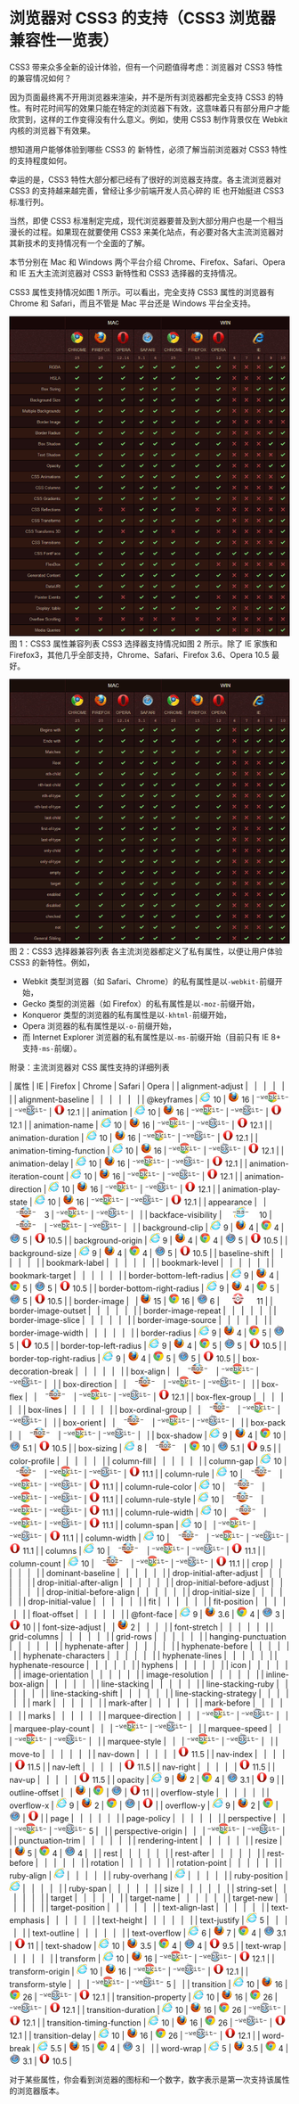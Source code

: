 # 浏览器对 CSS3 的支持（CSS3 浏览器兼容性一览表）

CSS3 带来众多全新的设计体验，但有一个问题值得考虑：浏览器对 CSS3 特性的兼容情况如何？

因为页面最终离不开用浏览器来渲染，并不是所有浏览器都完全支持 CSS3 的特性。有时花时间写的效果只能在特定的浏览器下有效，这意味着只有部分用户才能欣赏到，这样的工作变得没有什么意义。例如，使用 CSS3 制作背景仅在 Webkit 内核的浏览器下有效果。

想知道用户能够体验到哪些 CSS3 的 新特性，必须了解当前浏览器对 CSS3 特性的支持程度如何。

幸运的是，CSS3 特性大部分都已经有了很好的浏览器支持度。各主流浏览器对 CSS3 的支持越来越完善，曾经让多少前端开发人员心碎的 IE 也开始挺进 CSS3 标准行列。

当然，即使 CSS3 标准制定完成，现代浏览器要普及到大部分用户也是一个相当漫长的过程。如果现在就要使用 CSS3 来美化站点，有必要对各大主流浏览器对其新技术的支持情况有一个全面的了解。

本节分别在 Mac 和 Windows 两个平台介绍 Chrome、Firefox、Safari、Opera 和 IE 五大主流浏览器对 CSS3 新特性和 CSS3 选择器的支持情况。

CSS3 属性支持情况如图 1 所示。可以看出，完全支持 CSS3 属性的浏览器有 Chrome 和 Safari，而且不管是 Mac 平台还是 Windows 平台全支持。

![主流浏览器对 CSS3 属性的支持列表](img/a56957941d4b7afb4411bad8b30d327e.jpg)
图 1：CSS3 属性兼容列表
CSS3 选择器支持情况如图 2 所示。除了 IE 家族和 Firefox3，其他几乎全部支持，Chrome、Safari、Firefox 3.6、Opera 10.5 最好。

![主流浏览器对 CSS3 选择器的支持列表](img/9eb1f193229ea584712270feb9840954.jpg)
图 2：CSS3 选择器兼容列表
各主流浏览器都定义了私有属性，以便让用户体验 CSS3 的新特性。例如，

*   Webkit 类型浏览器（如 Safari、Chrome）的私有属性是以`-webkit-`前缀开始，
*   Gecko 类型的浏览器（如 Firefox）的私有属性是以`-moz-`前缀开始，
*   Konqueror 类型的浏览器的私有属性是以`-khtml-`前缀开始，
*   Opera 浏览器的私有属性是以`-o-`前缀开始，
*   而 Internet Explorer 浏览器的私有属性是以`-ms-`前缀开始（目前只有 IE 8+ 支持`-ms-`前缀）。

附录：主流浏览器对 CSS 属性支持的详细列表

| 属性 | IE | Firefox | Chrome | Safari | Opera |
| alignment-adjust |   |   |   |   |   |
| alignment-baseline |   |   |   |   |   |
| @keyframes | ![](img/31fd11b1f16cca3416f8ab0dcddb971f.jpg) 10 | ![](img/1df69d099b4a92cb3be30cae6f3d86ec.jpg) 16 | ![](img/a37b6d985ee69eb638b0f57614f8ce37.jpg) | ![](img/245d497c109431dec529611d55b87914.jpg) | ![](img/d7600f3f0720a9c5190806a3fb592be2.jpg) 12.1 |
| animation | ![](img/31fd11b1f16cca3416f8ab0dcddb971f.jpg) 10 | ![](img/1df69d099b4a92cb3be30cae6f3d86ec.jpg) 16 | ![](img/a37b6d985ee69eb638b0f57614f8ce37.jpg) | ![](img/245d497c109431dec529611d55b87914.jpg) | ![](img/d7600f3f0720a9c5190806a3fb592be2.jpg) 12.1 |
| animation-name | ![](img/31fd11b1f16cca3416f8ab0dcddb971f.jpg) 10 | ![](img/1df69d099b4a92cb3be30cae6f3d86ec.jpg) 16 | ![](img/a37b6d985ee69eb638b0f57614f8ce37.jpg) | ![](img/245d497c109431dec529611d55b87914.jpg) | ![](img/d7600f3f0720a9c5190806a3fb592be2.jpg) 12.1 |
| animation-duration | ![](img/31fd11b1f16cca3416f8ab0dcddb971f.jpg) 10 | ![](img/1df69d099b4a92cb3be30cae6f3d86ec.jpg) 16 | ![](img/a37b6d985ee69eb638b0f57614f8ce37.jpg) | ![](img/245d497c109431dec529611d55b87914.jpg) | ![](img/d7600f3f0720a9c5190806a3fb592be2.jpg) 12.1 |
| animation-timing-function | ![](img/31fd11b1f16cca3416f8ab0dcddb971f.jpg) 10 | ![](img/1df69d099b4a92cb3be30cae6f3d86ec.jpg) 16 | ![](img/a37b6d985ee69eb638b0f57614f8ce37.jpg) | ![](img/245d497c109431dec529611d55b87914.jpg) | ![](img/d7600f3f0720a9c5190806a3fb592be2.jpg) 12.1 |
| animation-delay | ![](img/31fd11b1f16cca3416f8ab0dcddb971f.jpg) 10 | ![](img/1df69d099b4a92cb3be30cae6f3d86ec.jpg) 16 | ![](img/a37b6d985ee69eb638b0f57614f8ce37.jpg) | ![](img/245d497c109431dec529611d55b87914.jpg) | ![](img/d7600f3f0720a9c5190806a3fb592be2.jpg) 12.1 |
| animation-iteration-count | ![](img/31fd11b1f16cca3416f8ab0dcddb971f.jpg) 10 | ![](img/1df69d099b4a92cb3be30cae6f3d86ec.jpg) 16 | ![](img/a37b6d985ee69eb638b0f57614f8ce37.jpg) | ![](img/245d497c109431dec529611d55b87914.jpg) | ![](img/d7600f3f0720a9c5190806a3fb592be2.jpg) 12.1 |
| animation-direction | ![](img/31fd11b1f16cca3416f8ab0dcddb971f.jpg) 10 | ![](img/1df69d099b4a92cb3be30cae6f3d86ec.jpg) 16 | ![](img/a37b6d985ee69eb638b0f57614f8ce37.jpg) | ![](img/245d497c109431dec529611d55b87914.jpg) | ![](img/d7600f3f0720a9c5190806a3fb592be2.jpg) 12.1 |
| animation-play-state | ![](img/31fd11b1f16cca3416f8ab0dcddb971f.jpg) 10 | ![](img/1df69d099b4a92cb3be30cae6f3d86ec.jpg) 16 | ![](img/a37b6d985ee69eb638b0f57614f8ce37.jpg) | ![](img/245d497c109431dec529611d55b87914.jpg) | ![](img/d7600f3f0720a9c5190806a3fb592be2.jpg) 12.1 |
| appearance |   | ![](img/863d2246f070499476b70ea995ea9b01.jpg) 3 | ![](img/a37b6d985ee69eb638b0f57614f8ce37.jpg) | ![](img/245d497c109431dec529611d55b87914.jpg) |   |
| backface-visibility | ![](img/9869a06f43feeedb2514387e050a1262.jpg) 10 | ![](img/863d2246f070499476b70ea995ea9b01.jpg) | ![](img/a37b6d985ee69eb638b0f57614f8ce37.jpg) | ![](img/245d497c109431dec529611d55b87914.jpg) |   |
| background-clip | ![](img/31fd11b1f16cca3416f8ab0dcddb971f.jpg) 9 | ![](img/1df69d099b4a92cb3be30cae6f3d86ec.jpg) 4 | ![](img/725f1439824ef3f034dcffb8187d89fd.jpg) 4 | ![](img/80b1451e63a2baefb628d3117321cb4b.jpg) 5 | ![](img/d7600f3f0720a9c5190806a3fb592be2.jpg) 10.5 |
| background-origin | ![](img/31fd11b1f16cca3416f8ab0dcddb971f.jpg) 9 | ![](img/1df69d099b4a92cb3be30cae6f3d86ec.jpg) 4 | ![](img/725f1439824ef3f034dcffb8187d89fd.jpg) 4 | ![](img/80b1451e63a2baefb628d3117321cb4b.jpg) 5 | ![](img/d7600f3f0720a9c5190806a3fb592be2.jpg) 10.5 |
| background-size | ![](img/31fd11b1f16cca3416f8ab0dcddb971f.jpg) 9 | ![](img/1df69d099b4a92cb3be30cae6f3d86ec.jpg) 4 | ![](img/725f1439824ef3f034dcffb8187d89fd.jpg) 4 | ![](img/80b1451e63a2baefb628d3117321cb4b.jpg) 5 | ![](img/d7600f3f0720a9c5190806a3fb592be2.jpg) 10.5 |
| baseline-shift |   |   |   |   |   |
| bookmark-label |   |   |   |   |   |
| bookmark-level |   |   |   |   |   |
| bookmark-target |   |   |   |   |   |
| border-bottom-left-radius | ![](img/31fd11b1f16cca3416f8ab0dcddb971f.jpg) 9 | ![](img/1df69d099b4a92cb3be30cae6f3d86ec.jpg) 4 | ![](img/725f1439824ef3f034dcffb8187d89fd.jpg) 5 | ![](img/80b1451e63a2baefb628d3117321cb4b.jpg) 5 | ![](img/d7600f3f0720a9c5190806a3fb592be2.jpg) 10.5 |
| border-bottom-right-radius | ![](img/31fd11b1f16cca3416f8ab0dcddb971f.jpg) 9 | ![](img/1df69d099b4a92cb3be30cae6f3d86ec.jpg) 4 | ![](img/725f1439824ef3f034dcffb8187d89fd.jpg) 5 | ![](img/80b1451e63a2baefb628d3117321cb4b.jpg) 5 | ![](img/d7600f3f0720a9c5190806a3fb592be2.jpg) 10.5 |
| border-image |   | ![](img/1df69d099b4a92cb3be30cae6f3d86ec.jpg) 15 | ![](img/725f1439824ef3f034dcffb8187d89fd.jpg) 16 | ![](img/80b1451e63a2baefb628d3117321cb4b.jpg) 6 | ![](img/4af0f3471c520a7c3111c7aa09578a30.jpg) 11 |
| border-image-outset |   |   |   |   |   |
| border-image-repeat |   |   |   |   |   |
| border-image-slice |   |   |   |   |   |
| border-image-source |   |   |   |   |   |
| border-image-width |   |   |   |   |   |
| border-radius | ![](img/31fd11b1f16cca3416f8ab0dcddb971f.jpg) 9 | ![](img/1df69d099b4a92cb3be30cae6f3d86ec.jpg) 4 | ![](img/725f1439824ef3f034dcffb8187d89fd.jpg) 5 | ![](img/80b1451e63a2baefb628d3117321cb4b.jpg) 5 | ![](img/d7600f3f0720a9c5190806a3fb592be2.jpg) 10.5 |
| border-top-left-radius | ![](img/31fd11b1f16cca3416f8ab0dcddb971f.jpg) 9 | ![](img/1df69d099b4a92cb3be30cae6f3d86ec.jpg) 4 | ![](img/725f1439824ef3f034dcffb8187d89fd.jpg) 5 | ![](img/80b1451e63a2baefb628d3117321cb4b.jpg) 5 | ![](img/d7600f3f0720a9c5190806a3fb592be2.jpg) 10.5 |
| border-top-right-radius | ![](img/31fd11b1f16cca3416f8ab0dcddb971f.jpg) 9 | ![](img/1df69d099b4a92cb3be30cae6f3d86ec.jpg) 4 | ![](img/725f1439824ef3f034dcffb8187d89fd.jpg) 5 | ![](img/80b1451e63a2baefb628d3117321cb4b.jpg) 5 | ![](img/d7600f3f0720a9c5190806a3fb592be2.jpg) 10.5 |
| box-decoration-break |   |   |   |   |   |
| box-align |   | ![](img/863d2246f070499476b70ea995ea9b01.jpg) | ![](img/a37b6d985ee69eb638b0f57614f8ce37.jpg) | ![](img/245d497c109431dec529611d55b87914.jpg) |   |
| box-direction |   | ![](img/863d2246f070499476b70ea995ea9b01.jpg) | ![](img/a37b6d985ee69eb638b0f57614f8ce37.jpg) | ![](img/245d497c109431dec529611d55b87914.jpg) |   |
| box-flex |   | ![](img/863d2246f070499476b70ea995ea9b01.jpg) | ![](img/a37b6d985ee69eb638b0f57614f8ce37.jpg) | ![](img/245d497c109431dec529611d55b87914.jpg) | ![](img/d7600f3f0720a9c5190806a3fb592be2.jpg) 12.1 |
| box-flex-group |   |   |   |   |   |
| box-lines |   |   |   |   |   |
| box-ordinal-group |   | ![](img/863d2246f070499476b70ea995ea9b01.jpg) | ![](img/a37b6d985ee69eb638b0f57614f8ce37.jpg) | ![](img/245d497c109431dec529611d55b87914.jpg) |   |
| box-orient |   | ![](img/863d2246f070499476b70ea995ea9b01.jpg) | ![](img/a37b6d985ee69eb638b0f57614f8ce37.jpg) | ![](img/245d497c109431dec529611d55b87914.jpg) |   |
| box-pack |   | ![](img/863d2246f070499476b70ea995ea9b01.jpg) | ![](img/a37b6d985ee69eb638b0f57614f8ce37.jpg) | ![](img/245d497c109431dec529611d55b87914.jpg) |   |
| box-shadow | ![](img/31fd11b1f16cca3416f8ab0dcddb971f.jpg) 9 | ![](img/1df69d099b4a92cb3be30cae6f3d86ec.jpg) 4 | ![](img/725f1439824ef3f034dcffb8187d89fd.jpg) 10 | ![](img/80b1451e63a2baefb628d3117321cb4b.jpg) 5.1 | ![](img/d7600f3f0720a9c5190806a3fb592be2.jpg) 10.5 |
| box-sizing | ![](img/31fd11b1f16cca3416f8ab0dcddb971f.jpg) 8 | ![](img/863d2246f070499476b70ea995ea9b01.jpg) | ![](img/725f1439824ef3f034dcffb8187d89fd.jpg) 10 | ![](img/80b1451e63a2baefb628d3117321cb4b.jpg) 5.1 | ![](img/d7600f3f0720a9c5190806a3fb592be2.jpg) 9.5 |
| color-profile |   |   |   |   |   |
| column-fill |   |   |   |   |   |
| column-gap | ![](img/31fd11b1f16cca3416f8ab0dcddb971f.jpg) 10 | ![](img/863d2246f070499476b70ea995ea9b01.jpg) | ![](img/a37b6d985ee69eb638b0f57614f8ce37.jpg) | ![](img/245d497c109431dec529611d55b87914.jpg) | ![](img/d7600f3f0720a9c5190806a3fb592be2.jpg) 11.1 |
| column-rule | ![](img/31fd11b1f16cca3416f8ab0dcddb971f.jpg) 10 | ![](img/863d2246f070499476b70ea995ea9b01.jpg) | ![](img/a37b6d985ee69eb638b0f57614f8ce37.jpg) | ![](img/245d497c109431dec529611d55b87914.jpg) | ![](img/d7600f3f0720a9c5190806a3fb592be2.jpg) 11.1 |
| column-rule-color | ![](img/31fd11b1f16cca3416f8ab0dcddb971f.jpg) 10 | ![](img/863d2246f070499476b70ea995ea9b01.jpg) | ![](img/a37b6d985ee69eb638b0f57614f8ce37.jpg) | ![](img/245d497c109431dec529611d55b87914.jpg) | ![](img/d7600f3f0720a9c5190806a3fb592be2.jpg) 11.1 |
| column-rule-style | ![](img/31fd11b1f16cca3416f8ab0dcddb971f.jpg) 10 | ![](img/863d2246f070499476b70ea995ea9b01.jpg) | ![](img/a37b6d985ee69eb638b0f57614f8ce37.jpg) | ![](img/245d497c109431dec529611d55b87914.jpg) | ![](img/d7600f3f0720a9c5190806a3fb592be2.jpg) 11.1 |
| column-rule-width | ![](img/31fd11b1f16cca3416f8ab0dcddb971f.jpg) 10 | ![](img/863d2246f070499476b70ea995ea9b01.jpg) | ![](img/a37b6d985ee69eb638b0f57614f8ce37.jpg) | ![](img/245d497c109431dec529611d55b87914.jpg) | ![](img/d7600f3f0720a9c5190806a3fb592be2.jpg) 11.1 |
| column-span | ![](img/31fd11b1f16cca3416f8ab0dcddb971f.jpg) 10 |   | ![](img/a37b6d985ee69eb638b0f57614f8ce37.jpg) | ![](img/245d497c109431dec529611d55b87914.jpg) | ![](img/d7600f3f0720a9c5190806a3fb592be2.jpg) 11.1 |
| column-width | ![](img/31fd11b1f16cca3416f8ab0dcddb971f.jpg) 10 | ![](img/863d2246f070499476b70ea995ea9b01.jpg) | ![](img/a37b6d985ee69eb638b0f57614f8ce37.jpg) | ![](img/245d497c109431dec529611d55b87914.jpg) | ![](img/d7600f3f0720a9c5190806a3fb592be2.jpg) 11.1 |
| columns | ![](img/31fd11b1f16cca3416f8ab0dcddb971f.jpg) 10 | ![](img/863d2246f070499476b70ea995ea9b01.jpg) | ![](img/a37b6d985ee69eb638b0f57614f8ce37.jpg) | ![](img/245d497c109431dec529611d55b87914.jpg) | ![](img/d7600f3f0720a9c5190806a3fb592be2.jpg) 11.1 |
| column-count | ![](img/31fd11b1f16cca3416f8ab0dcddb971f.jpg) 10 | ![](img/863d2246f070499476b70ea995ea9b01.jpg) | ![](img/a37b6d985ee69eb638b0f57614f8ce37.jpg) | ![](img/245d497c109431dec529611d55b87914.jpg) | ![](img/d7600f3f0720a9c5190806a3fb592be2.jpg) 11.1 |
| crop |   |   |   |   |   |
| dominant-baseline |   |   |   |   |   |
| drop-initial-after-adjust |   |   |   |   |   |
| drop-initial-after-align |   |   |   |   |   |
| drop-initial-before-adjust |   |   |   |   |   |
| drop-initial-before-align |   |   |   |   |   |
| drop-initial-size |   |   |   |   |   |
| drop-initial-value |   |   |   |   |   |
| fit |   |   |   |   |   |
| fit-position |   |   |   |   |   |
| float-offset |   |   |   |   |   |
| @font-face | ![](img/31fd11b1f16cca3416f8ab0dcddb971f.jpg) 9 | ![](img/1df69d099b4a92cb3be30cae6f3d86ec.jpg) 3.6 | ![](img/725f1439824ef3f034dcffb8187d89fd.jpg) 4 | ![](img/80b1451e63a2baefb628d3117321cb4b.jpg) 3 | ![](img/d7600f3f0720a9c5190806a3fb592be2.jpg) 10 |
| font-size-adjust |   | ![](img/1df69d099b4a92cb3be30cae6f3d86ec.jpg) 2 |   |   |   |
| font-stretch |   |   |   |   |   |
| grid-columns |   |   |   |   |   |
| grid-rows |   |   |   |   |   |
| hanging-punctuation |   |   |   |   |   |
| hyphenate-after |   |   |   |   |   |
| hyphenate-before |   |   |   |   |   |
| hyphenate-characters |   |   |   |   |   |
| hyphenate-lines |   |   |   |   |   |
| hyphenate-resource |   |   |   |   |   |
| hyphens |   |   |   |   |   |
| icon |   |   |   |   |   |
| image-orientation |   |   |   |   |   |
| image-resolution |   |   |   |   |   |
| inline-box-align |   |   |   |   |   |
| line-stacking |   |   |   |   |   |
| line-stacking-ruby |   |   |   |   |   |
| line-stacking-shift |   |   |   |   |   |
| line-stacking-strategy |   |   |   |   |   |
| mark |   |   |   |   |   |
| mark-after |   |   |   |   |   |
| mark-before |   |   |   |   |   |
| marks |   |   |   |   |   |
| marquee-direction |   |   | ![](img/a37b6d985ee69eb638b0f57614f8ce37.jpg) | ![](img/245d497c109431dec529611d55b87914.jpg) |   |
| marquee-play-count |   |   | ![](img/a37b6d985ee69eb638b0f57614f8ce37.jpg) | ![](img/245d497c109431dec529611d55b87914.jpg) |   |
| marquee-speed |   |   | ![](img/a37b6d985ee69eb638b0f57614f8ce37.jpg) | ![](img/245d497c109431dec529611d55b87914.jpg) |   |
| marquee-style |   |   | ![](img/a37b6d985ee69eb638b0f57614f8ce37.jpg) | ![](img/245d497c109431dec529611d55b87914.jpg) |   |
| move-to |   |   |   |   |   |
| nav-down |   |   |   |   | ![](img/d7600f3f0720a9c5190806a3fb592be2.jpg) 11.5 |
| nav-index |   |   |   |   | ![](img/d7600f3f0720a9c5190806a3fb592be2.jpg) 11.5 |
| nav-left |   |   |   |   | ![](img/d7600f3f0720a9c5190806a3fb592be2.jpg) 11.5 |
| nav-right |   |   |   |   | ![](img/d7600f3f0720a9c5190806a3fb592be2.jpg) 11.5 |
| nav-up |   |   |   |   | ![](img/d7600f3f0720a9c5190806a3fb592be2.jpg) 11.5 |
| opacity | ![](img/31fd11b1f16cca3416f8ab0dcddb971f.jpg) 9 | ![](img/1df69d099b4a92cb3be30cae6f3d86ec.jpg) 2 | ![](img/725f1439824ef3f034dcffb8187d89fd.jpg) 4 | ![](img/80b1451e63a2baefb628d3117321cb4b.jpg) 3.1 | ![](img/d7600f3f0720a9c5190806a3fb592be2.jpg) 9 |
| outline-offset |   | ![](img/1df69d099b4a92cb3be30cae6f3d86ec.jpg) | ![](img/725f1439824ef3f034dcffb8187d89fd.jpg) | ![](img/80b1451e63a2baefb628d3117321cb4b.jpg) | ![](img/d7600f3f0720a9c5190806a3fb592be2.jpg) 11 |
| overflow-style |   |   |   |   |   |
| overflow-x | ![](img/31fd11b1f16cca3416f8ab0dcddb971f.jpg) 9 | ![](img/1df69d099b4a92cb3be30cae6f3d86ec.jpg) 2 | ![](img/725f1439824ef3f034dcffb8187d89fd.jpg) | ![](img/80b1451e63a2baefb628d3117321cb4b.jpg) | ![](img/d7600f3f0720a9c5190806a3fb592be2.jpg) |
| overflow-y | ![](img/31fd11b1f16cca3416f8ab0dcddb971f.jpg) 9 | ![](img/1df69d099b4a92cb3be30cae6f3d86ec.jpg) 2 | ![](img/725f1439824ef3f034dcffb8187d89fd.jpg) | ![](img/80b1451e63a2baefb628d3117321cb4b.jpg) | ![](img/d7600f3f0720a9c5190806a3fb592be2.jpg) |
| page |   |   |   |   |   |
| page-policy |   |   |   |   |   |
| perspective |   |   | ![](img/a37b6d985ee69eb638b0f57614f8ce37.jpg) | ![](img/245d497c109431dec529611d55b87914.jpg) 5 |   |
| perspective-origin |   |   | ![](img/a37b6d985ee69eb638b0f57614f8ce37.jpg) | ![](img/245d497c109431dec529611d55b87914.jpg) |   |
| punctuation-trim |   |   |   |   |   |
| rendering-intent |   |   |   |   |   |
| resize |   | ![](img/1df69d099b4a92cb3be30cae6f3d86ec.jpg) 5 | ![](img/725f1439824ef3f034dcffb8187d89fd.jpg) 4 | ![](img/80b1451e63a2baefb628d3117321cb4b.jpg) 4 |   |
| rest |   |   |   |   |   |
| rest-after |   |   |   |   |   |
| rest-before |   |   |   |   |   |
| rotation |   |   |   |   |   |
| rotation-point |   |   |   |   |   |
| ruby-align | ![](img/31fd11b1f16cca3416f8ab0dcddb971f.jpg) |   |   |   |   |
| ruby-overhang | ![](img/31fd11b1f16cca3416f8ab0dcddb971f.jpg) |   |   |   |   |
| ruby-position | ![](img/31fd11b1f16cca3416f8ab0dcddb971f.jpg) |   |   |   |   |
| ruby-span |   |   |   |   |   |
| size |   |   |   |   |   |
| string-set |   |   |   |   |   |
| target |   |   |   |   |   |
| target-name |   |   |   |   |   |
| target-new |   |   |   |   |   |
| target-position |   |   |   |   |   |
| text-align-last |   |   |   |   |   |
| text-emphasis |   |   |   |   |   |
| text-height |   |   |   |   |   |
| text-justify | ![](img/31fd11b1f16cca3416f8ab0dcddb971f.jpg) 5 |   |   |   |   |
| text-outline |   |   |   |   |   |
| text-overflow | ![](img/31fd11b1f16cca3416f8ab0dcddb971f.jpg) 6 | ![](img/1df69d099b4a92cb3be30cae6f3d86ec.jpg) 7 | ![](img/725f1439824ef3f034dcffb8187d89fd.jpg) 4 | ![](img/80b1451e63a2baefb628d3117321cb4b.jpg) 3.1 | ![](img/d7600f3f0720a9c5190806a3fb592be2.jpg) 11 |
| text-shadow | ![](img/31fd11b1f16cca3416f8ab0dcddb971f.jpg) 10 | ![](img/1df69d099b4a92cb3be30cae6f3d86ec.jpg) 3.5 | ![](img/725f1439824ef3f034dcffb8187d89fd.jpg) 4 | ![](img/80b1451e63a2baefb628d3117321cb4b.jpg) 4 | ![](img/d7600f3f0720a9c5190806a3fb592be2.jpg) 9.5 |
| text-wrap |   |   |   |   |   |
| transform | ![](img/31fd11b1f16cca3416f8ab0dcddb971f.jpg) 10 | ![](img/1df69d099b4a92cb3be30cae6f3d86ec.jpg) 16 | ![](img/a37b6d985ee69eb638b0f57614f8ce37.jpg) | ![](img/245d497c109431dec529611d55b87914.jpg) | ![](img/d7600f3f0720a9c5190806a3fb592be2.jpg) 12.1 |
| transform-origin | ![](img/31fd11b1f16cca3416f8ab0dcddb971f.jpg) 10 | ![](img/1df69d099b4a92cb3be30cae6f3d86ec.jpg) 16 | ![](img/a37b6d985ee69eb638b0f57614f8ce37.jpg) | ![](img/245d497c109431dec529611d55b87914.jpg) | ![](img/d7600f3f0720a9c5190806a3fb592be2.jpg) 12.1 |
| transform-style |   |   | ![](img/a37b6d985ee69eb638b0f57614f8ce37.jpg) | ![](img/245d497c109431dec529611d55b87914.jpg) 5 |   |
| transition | ![](img/31fd11b1f16cca3416f8ab0dcddb971f.jpg) 10 | ![](img/1df69d099b4a92cb3be30cae6f3d86ec.jpg) 16 | ![](img/725f1439824ef3f034dcffb8187d89fd.jpg) 26 | ![](img/245d497c109431dec529611d55b87914.jpg) | ![](img/d7600f3f0720a9c5190806a3fb592be2.jpg) 12.1 |
| transition-property | ![](img/31fd11b1f16cca3416f8ab0dcddb971f.jpg) 10 | ![](img/1df69d099b4a92cb3be30cae6f3d86ec.jpg) 16 | ![](img/725f1439824ef3f034dcffb8187d89fd.jpg) 26 | ![](img/245d497c109431dec529611d55b87914.jpg) | ![](img/d7600f3f0720a9c5190806a3fb592be2.jpg) 12.1 |
| transition-duration | ![](img/31fd11b1f16cca3416f8ab0dcddb971f.jpg) 10 | ![](img/1df69d099b4a92cb3be30cae6f3d86ec.jpg) 16 | ![](img/725f1439824ef3f034dcffb8187d89fd.jpg) 26 | ![](img/245d497c109431dec529611d55b87914.jpg) | ![](img/d7600f3f0720a9c5190806a3fb592be2.jpg) 12.1 |
| transition-timing-function | ![](img/31fd11b1f16cca3416f8ab0dcddb971f.jpg) 10 | ![](img/1df69d099b4a92cb3be30cae6f3d86ec.jpg) 16 | ![](img/725f1439824ef3f034dcffb8187d89fd.jpg) 26 | ![](img/245d497c109431dec529611d55b87914.jpg) | ![](img/d7600f3f0720a9c5190806a3fb592be2.jpg) 12.1 |
| transition-delay | ![](img/31fd11b1f16cca3416f8ab0dcddb971f.jpg) 10 | ![](img/1df69d099b4a92cb3be30cae6f3d86ec.jpg) 16 | ![](img/725f1439824ef3f034dcffb8187d89fd.jpg) 26 | ![](img/245d497c109431dec529611d55b87914.jpg) | ![](img/d7600f3f0720a9c5190806a3fb592be2.jpg) 12.1 |
| word-break | ![](img/31fd11b1f16cca3416f8ab0dcddb971f.jpg) 5.5 | ![](img/1df69d099b4a92cb3be30cae6f3d86ec.jpg) 15 | ![](img/725f1439824ef3f034dcffb8187d89fd.jpg) 4 | ![](img/80b1451e63a2baefb628d3117321cb4b.jpg) 3 |   |
| word-wrap | ![](img/31fd11b1f16cca3416f8ab0dcddb971f.jpg) 5 | ![](img/1df69d099b4a92cb3be30cae6f3d86ec.jpg) 3.5 | ![](img/725f1439824ef3f034dcffb8187d89fd.jpg) 4 | ![](img/80b1451e63a2baefb628d3117321cb4b.jpg) 3.1 | ![](img/d7600f3f0720a9c5190806a3fb592be2.jpg) 10.5 |

对于某些属性，你会看到浏览器的图标和一个数字，数字表示是第一次支持该属性的浏览器版本。